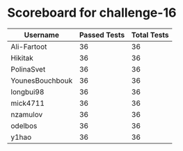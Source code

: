 # Scoreboard for challenge-16
| Username   | Passed Tests | Total Tests |
|------------|--------------|-------------|
| Ali-Fartoot | 36 | 36 |
| Hikitak | 36 | 36 |
| PolinaSvet | 36 | 36 |
| YounesBouchbouk | 36 | 36 |
| longbui98 | 36 | 36 |
| mick4711 | 36 | 36 |
| nzamulov | 36 | 36 |
| odelbos | 36 | 36 |
| y1hao | 36 | 36 |
